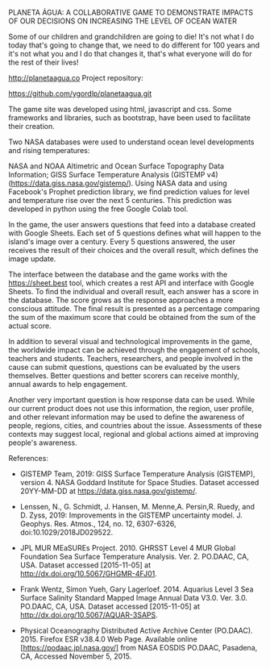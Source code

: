 PLANETA ÁGUA: A COLLABORATIVE GAME TO DEMONSTRATE IMPACTS OF OUR DECISIONS ON INCREASING THE LEVEL OF OCEAN WATER

Some of our children and grandchildren are going to die! It's not what I do today that's going to change that, we need to do different for 100 years and it's not what you and I do that changes it, that's what everyone will do for the rest of their lives!

http://planetaagua.co
Project repository:

https://github.com/ygordlp/planetaagua.git

The game site was developed using html, javascript and css. Some frameworks and libraries, such as bootstrap, have been used to facilitate their creation.

Two NASA databases were used to understand ocean level developments and rising temperatures:

NASA and NOAA Altimetric and Ocean Surface Topography Data Information;
GISS Surface Temperature Analysis (GISTEMP v4) (https://data.giss.nasa.gov/gistemp/).
Using NASA data and using Facebook's Prophet prediction library, we find prediction values for level and temperature rise over the next 5 centuries. This prediction was developed in python using the free Google Colab tool.

In the game, the user answers questions that feed into a database created with Google Sheets. Each set of 5 questions defines what will happen to the island's image over a century. Every 5 questions answered, the user receives the result of their choices and the overall result, which defines the image update.

The interface between the database and the game works with the https://sheet.best tool, which creates a rest API and interface with Google Sheets. To find the individual and overall result, each answer has a score in the database. The score grows as the response approaches a more conscious attitude. The final result is presented as a percentage comparing the sum of the maximum score that could be obtained from the sum of the actual score.

In addition to several visual and technological improvements in the game, the worldwide impact can be achieved through the engagement of schools, teachers and students. Teachers, researchers, and people involved in the cause can submit questions, questions can be evaluated by the users themselves. Better questions and better scorers can receive monthly, annual awards to help engagement.

Another very important question is how response data can be used. While our current product does not use this information, the region, user profile, and other relevant information may be used to define the awareness of people, regions, cities, and countries about the issue. Assessments of these contexts may suggest local, regional and global actions aimed at improving people's awareness.

References:

* GISTEMP Team, 2019: GISS Surface Temperature Analysis (GISTEMP), version 4. NASA Goddard Institute for Space Studies. Dataset accessed 20YY-MM-DD at https://data.giss.nasa.gov/gistemp/.

* Lenssen, N., G. Schmidt, J. Hansen, M. Menne,A. Persin,R. Ruedy, and D. Zyss, 2019: Improvements in the GISTEMP uncertainty model. J. Geophys. Res. Atmos., 124, no. 12, 6307-6326, doi:10.1029/2018JD029522.

* JPL MUR MEaSUREs Project. 2010. GHRSST Level 4 MUR Global Foundation Sea Surface Temperature Analysis. Ver. 2. PO.DAAC, CA, USA. Dataset accessed [2015-11-05] at http://dx.doi.org/10.5067/GHGMR-4FJ01.

* Frank Wentz, Simon Yueh, Gary Lagerloef. 2014. Aquarius Level 3 Sea Surface Salinity Standard Mapped Image Annual Data V3.0. Ver. 3.0. PO.DAAC, CA, USA. Dataset accessed [2015-11-05] at http://dx.doi.org/10.5067/AQUAR-3SAPS.

* Physical Oceanography Distributed Active Archive Center (PO.DAAC). 2015. Firefox ESR v38.4.0 Web Page. Available online [https://podaac.jpl.nasa.gov/] from NASA EOSDIS PO.DAAC, Pasadena, CA, Accessed November 5, 2015.
